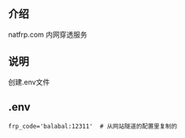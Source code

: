 ## 介绍
natfrp.com 内网穿透服务

## 说明
创建.env文件

## .env
```shell
frp_code='balabal:12311'  # 从网站隧道的配置里复制的
```
